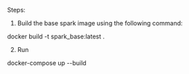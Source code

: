 Steps:

1. Build the base spark image using the following command:

docker build -t spark_base:latest .

2. Run 

docker-compose up --build

